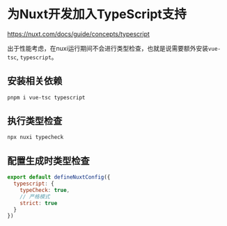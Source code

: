 # 为Nuxt开发加入TypeScript支持

https://nuxt.com/docs/guide/concepts/typescript

出于性能考虑，在nuxi运行期间不会进行类型检查，也就是说需要额外安装`vue-tsc`, `typescript`。

## 安装相关依赖

```bash
pnpm i vue-tsc typescript
```

## 执行类型检查

```bash
npx nuxi typecheck
```

## 配置生成时类型检查
```js
export default defineNuxtConfig({
  typescript: {
    typeCheck: true,
    // 严格模式
    strict: true
  }
})
```